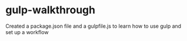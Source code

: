 # gulp-walkthrough

Created a package.json file and a gulpfile.js to learn how to use gulp and set up a workflow
